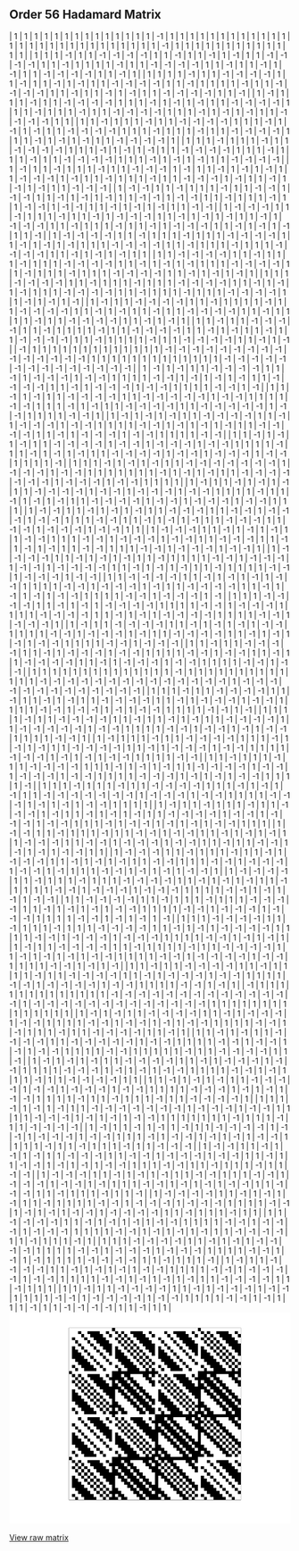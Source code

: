 ## Order 56 Hadamard Matrix

<div style="overflow-x:auto;">
| 1 | 1 | 1 | 1 | 1 | 1 | 1 | 1 | 1 | 1 | 1 | 1 | 1 | 1 | -1 | 1 | 1 | 1 | 1 | 1 | 1 | 1 | 1 | 1 | 1 | 1 | 1 | 1 | 1 | 1 | 1 | 1 | 1 | 1 | 1 | 1 | 1 | 1 | 1 | 1 | 1 | 1 | -1 | 1 | 1 | 1 | 1 | 1 | 1 | 1 | 1 | 1 | 1 | 1 | 1 | 1 |
| 1 | 1 | 1 | -1 | 1 | 1 | -1 | -1 | -1 | -1 | 1 | 1 | -1 | 1 | 1 | -1 | 1 | -1 | 1 | 1 | -1 | -1 | -1 | -1 | 1 | 1 | -1 | 1 | 1 | 1 | 1 | -1 | 1 | 1 | -1 | -1 | -1 | -1 | 1 | 1 | -1 | 1 | 1 | -1 | 1 | -1 | 1 | 1 | -1 | -1 | -1 | -1 | 1 | 1 | -1 | 1 |
| 1 | 1 | 1 | 1 | -1 | 1 | 1 | -1 | -1 | -1 | -1 | 1 | 1 | -1 | 1 | 1 | -1 | 1 | -1 | 1 | 1 | -1 | -1 | -1 | -1 | 1 | 1 | -1 | 1 | 1 | 1 | 1 | -1 | 1 | 1 | -1 | -1 | -1 | -1 | 1 | 1 | -1 | 1 | 1 | -1 | 1 | -1 | 1 | 1 | -1 | -1 | -1 | -1 | 1 | 1 | -1 |
| 1 | -1 | 1 | 1 | 1 | -1 | 1 | 1 | -1 | -1 | -1 | -1 | 1 | 1 | 1 | -1 | 1 | -1 | 1 | -1 | 1 | 1 | -1 | -1 | -1 | -1 | 1 | 1 | 1 | -1 | 1 | 1 | 1 | -1 | 1 | 1 | -1 | -1 | -1 | -1 | 1 | 1 | 1 | -1 | 1 | -1 | 1 | -1 | 1 | 1 | -1 | -1 | -1 | -1 | 1 | 1 |
| 1 | 1 | -1 | 1 | 1 | 1 | -1 | 1 | 1 | -1 | -1 | -1 | -1 | 1 | 1 | 1 | -1 | 1 | -1 | 1 | -1 | 1 | 1 | -1 | -1 | -1 | -1 | 1 | 1 | 1 | -1 | 1 | 1 | 1 | -1 | 1 | 1 | -1 | -1 | -1 | -1 | 1 | 1 | 1 | -1 | 1 | -1 | 1 | -1 | 1 | 1 | -1 | -1 | -1 | -1 | 1 |
| 1 | 1 | 1 | -1 | 1 | 1 | 1 | -1 | 1 | 1 | -1 | -1 | -1 | -1 | 1 | 1 | 1 | -1 | 1 | -1 | 1 | -1 | 1 | 1 | -1 | -1 | -1 | -1 | 1 | 1 | 1 | -1 | 1 | 1 | 1 | -1 | 1 | 1 | -1 | -1 | -1 | -1 | 1 | 1 | 1 | -1 | 1 | -1 | 1 | -1 | 1 | 1 | -1 | -1 | -1 | -1 |
| 1 | -1 | 1 | 1 | -1 | 1 | 1 | 1 | -1 | 1 | 1 | -1 | -1 | -1 | 1 | -1 | 1 | 1 | -1 | 1 | -1 | 1 | -1 | 1 | 1 | -1 | -1 | -1 | 1 | -1 | 1 | 1 | -1 | 1 | 1 | 1 | -1 | 1 | 1 | -1 | -1 | -1 | 1 | -1 | 1 | 1 | -1 | 1 | -1 | 1 | -1 | 1 | 1 | -1 | -1 | -1 |
| 1 | -1 | -1 | 1 | 1 | -1 | 1 | 1 | 1 | -1 | 1 | 1 | -1 | -1 | 1 | -1 | -1 | 1 | 1 | -1 | 1 | -1 | 1 | -1 | 1 | 1 | -1 | -1 | 1 | -1 | -1 | 1 | 1 | -1 | 1 | 1 | 1 | -1 | 1 | 1 | -1 | -1 | 1 | -1 | -1 | 1 | 1 | -1 | 1 | -1 | 1 | -1 | 1 | 1 | -1 | -1 |
| 1 | -1 | -1 | -1 | 1 | 1 | -1 | 1 | 1 | 1 | -1 | 1 | 1 | -1 | 1 | -1 | -1 | -1 | 1 | 1 | -1 | 1 | -1 | 1 | -1 | 1 | 1 | -1 | 1 | -1 | -1 | -1 | 1 | 1 | -1 | 1 | 1 | 1 | -1 | 1 | 1 | -1 | 1 | -1 | -1 | -1 | 1 | 1 | -1 | 1 | -1 | 1 | -1 | 1 | 1 | -1 |
| 1 | -1 | -1 | -1 | -1 | 1 | 1 | -1 | 1 | 1 | 1 | -1 | 1 | 1 | 1 | -1 | -1 | -1 | -1 | 1 | 1 | -1 | 1 | -1 | 1 | -1 | 1 | 1 | 1 | -1 | -1 | -1 | -1 | 1 | 1 | -1 | 1 | 1 | 1 | -1 | 1 | 1 | 1 | -1 | -1 | -1 | -1 | 1 | 1 | -1 | 1 | -1 | 1 | -1 | 1 | 1 |
| 1 | 1 | -1 | -1 | -1 | -1 | 1 | 1 | -1 | 1 | 1 | 1 | -1 | 1 | 1 | 1 | -1 | -1 | -1 | -1 | 1 | 1 | -1 | 1 | -1 | 1 | -1 | 1 | 1 | 1 | -1 | -1 | -1 | -1 | 1 | 1 | -1 | 1 | 1 | 1 | -1 | 1 | 1 | 1 | -1 | -1 | -1 | -1 | 1 | 1 | -1 | 1 | -1 | 1 | -1 | 1 |
| 1 | 1 | 1 | -1 | -1 | -1 | -1 | 1 | 1 | -1 | 1 | 1 | 1 | -1 | 1 | 1 | 1 | -1 | -1 | -1 | -1 | 1 | 1 | -1 | 1 | -1 | 1 | -1 | 1 | 1 | 1 | -1 | -1 | -1 | -1 | 1 | 1 | -1 | 1 | 1 | 1 | -1 | 1 | 1 | 1 | -1 | -1 | -1 | -1 | 1 | 1 | -1 | 1 | -1 | 1 | -1 |
| 1 | -1 | 1 | 1 | -1 | -1 | -1 | -1 | 1 | 1 | -1 | 1 | 1 | 1 | 1 | -1 | 1 | 1 | -1 | -1 | -1 | -1 | 1 | 1 | -1 | 1 | -1 | 1 | 1 | -1 | 1 | 1 | -1 | -1 | -1 | -1 | 1 | 1 | -1 | 1 | 1 | 1 | 1 | -1 | 1 | 1 | -1 | -1 | -1 | -1 | 1 | 1 | -1 | 1 | -1 | 1 |
| 1 | 1 | -1 | 1 | 1 | -1 | -1 | -1 | -1 | 1 | 1 | -1 | 1 | 1 | 1 | 1 | -1 | 1 | 1 | -1 | -1 | -1 | -1 | 1 | 1 | -1 | 1 | -1 | 1 | 1 | -1 | 1 | 1 | -1 | -1 | -1 | -1 | 1 | 1 | -1 | 1 | 1 | 1 | 1 | -1 | 1 | 1 | -1 | -1 | -1 | -1 | 1 | 1 | -1 | 1 | -1 |
| -1 | 1 | 1 | 1 | 1 | 1 | 1 | 1 | 1 | 1 | 1 | 1 | 1 | 1 | -1 | -1 | -1 | -1 | -1 | -1 | -1 | -1 | -1 | -1 | -1 | -1 | -1 | -1 | -1 | 1 | 1 | 1 | 1 | 1 | 1 | 1 | 1 | 1 | 1 | 1 | 1 | 1 | -1 | -1 | -1 | -1 | -1 | -1 | -1 | -1 | -1 | -1 | -1 | -1 | -1 | -1 |
| 1 | -1 | 1 | -1 | 1 | 1 | -1 | -1 | -1 | -1 | 1 | 1 | -1 | 1 | -1 | -1 | -1 | 1 | -1 | -1 | 1 | 1 | 1 | 1 | -1 | -1 | 1 | -1 | 1 | -1 | 1 | -1 | 1 | 1 | -1 | -1 | -1 | -1 | 1 | 1 | -1 | 1 | -1 | -1 | -1 | 1 | -1 | -1 | 1 | 1 | 1 | 1 | -1 | -1 | 1 | -1 |
| 1 | 1 | -1 | 1 | -1 | 1 | 1 | -1 | -1 | -1 | -1 | 1 | 1 | -1 | -1 | -1 | -1 | -1 | 1 | -1 | -1 | 1 | 1 | 1 | 1 | -1 | -1 | 1 | 1 | 1 | -1 | 1 | -1 | 1 | 1 | -1 | -1 | -1 | -1 | 1 | 1 | -1 | -1 | -1 | -1 | -1 | 1 | -1 | -1 | 1 | 1 | 1 | 1 | -1 | -1 | 1 |
| 1 | -1 | 1 | -1 | 1 | -1 | 1 | 1 | -1 | -1 | -1 | -1 | 1 | 1 | -1 | 1 | -1 | -1 | -1 | 1 | -1 | -1 | 1 | 1 | 1 | 1 | -1 | -1 | 1 | -1 | 1 | -1 | 1 | -1 | 1 | 1 | -1 | -1 | -1 | -1 | 1 | 1 | -1 | 1 | -1 | -1 | -1 | 1 | -1 | -1 | 1 | 1 | 1 | 1 | -1 | -1 |
| 1 | 1 | -1 | 1 | -1 | 1 | -1 | 1 | 1 | -1 | -1 | -1 | -1 | 1 | -1 | -1 | 1 | -1 | -1 | -1 | 1 | -1 | -1 | 1 | 1 | 1 | 1 | -1 | 1 | 1 | -1 | 1 | -1 | 1 | -1 | 1 | 1 | -1 | -1 | -1 | -1 | 1 | -1 | -1 | 1 | -1 | -1 | -1 | 1 | -1 | -1 | 1 | 1 | 1 | 1 | -1 |
| 1 | 1 | 1 | -1 | 1 | -1 | 1 | -1 | 1 | 1 | -1 | -1 | -1 | -1 | -1 | -1 | -1 | 1 | -1 | -1 | -1 | 1 | -1 | -1 | 1 | 1 | 1 | 1 | 1 | 1 | 1 | -1 | 1 | -1 | 1 | -1 | 1 | 1 | -1 | -1 | -1 | -1 | -1 | -1 | -1 | 1 | -1 | -1 | -1 | 1 | -1 | -1 | 1 | 1 | 1 | 1 |
| 1 | -1 | 1 | 1 | -1 | 1 | -1 | 1 | -1 | 1 | 1 | -1 | -1 | -1 | -1 | 1 | -1 | -1 | 1 | -1 | -1 | -1 | 1 | -1 | -1 | 1 | 1 | 1 | 1 | -1 | 1 | 1 | -1 | 1 | -1 | 1 | -1 | 1 | 1 | -1 | -1 | -1 | -1 | 1 | -1 | -1 | 1 | -1 | -1 | -1 | 1 | -1 | -1 | 1 | 1 | 1 |
| 1 | -1 | -1 | 1 | 1 | -1 | 1 | -1 | 1 | -1 | 1 | 1 | -1 | -1 | -1 | 1 | 1 | -1 | -1 | 1 | -1 | -1 | -1 | 1 | -1 | -1 | 1 | 1 | 1 | -1 | -1 | 1 | 1 | -1 | 1 | -1 | 1 | -1 | 1 | 1 | -1 | -1 | -1 | 1 | 1 | -1 | -1 | 1 | -1 | -1 | -1 | 1 | -1 | -1 | 1 | 1 |
| 1 | -1 | -1 | -1 | 1 | 1 | -1 | 1 | -1 | 1 | -1 | 1 | 1 | -1 | -1 | 1 | 1 | 1 | -1 | -1 | 1 | -1 | -1 | -1 | 1 | -1 | -1 | 1 | 1 | -1 | -1 | -1 | 1 | 1 | -1 | 1 | -1 | 1 | -1 | 1 | 1 | -1 | -1 | 1 | 1 | 1 | -1 | -1 | 1 | -1 | -1 | -1 | 1 | -1 | -1 | 1 |
| 1 | -1 | -1 | -1 | -1 | 1 | 1 | -1 | 1 | -1 | 1 | -1 | 1 | 1 | -1 | 1 | 1 | 1 | 1 | -1 | -1 | 1 | -1 | -1 | -1 | 1 | -1 | -1 | 1 | -1 | -1 | -1 | -1 | 1 | 1 | -1 | 1 | -1 | 1 | -1 | 1 | 1 | -1 | 1 | 1 | 1 | 1 | -1 | -1 | 1 | -1 | -1 | -1 | 1 | -1 | -1 |
| 1 | 1 | -1 | -1 | -1 | -1 | 1 | 1 | -1 | 1 | -1 | 1 | -1 | 1 | -1 | -1 | 1 | 1 | 1 | 1 | -1 | -1 | 1 | -1 | -1 | -1 | 1 | -1 | 1 | 1 | -1 | -1 | -1 | -1 | 1 | 1 | -1 | 1 | -1 | 1 | -1 | 1 | -1 | -1 | 1 | 1 | 1 | 1 | -1 | -1 | 1 | -1 | -1 | -1 | 1 | -1 |
| 1 | 1 | 1 | -1 | -1 | -1 | -1 | 1 | 1 | -1 | 1 | -1 | 1 | -1 | -1 | -1 | -1 | 1 | 1 | 1 | 1 | -1 | -1 | 1 | -1 | -1 | -1 | 1 | 1 | 1 | 1 | -1 | -1 | -1 | -1 | 1 | 1 | -1 | 1 | -1 | 1 | -1 | -1 | -1 | -1 | 1 | 1 | 1 | 1 | -1 | -1 | 1 | -1 | -1 | -1 | 1 |
| 1 | -1 | 1 | 1 | -1 | -1 | -1 | -1 | 1 | 1 | -1 | 1 | -1 | 1 | -1 | 1 | -1 | -1 | 1 | 1 | 1 | 1 | -1 | -1 | 1 | -1 | -1 | -1 | 1 | -1 | 1 | 1 | -1 | -1 | -1 | -1 | 1 | 1 | -1 | 1 | -1 | 1 | -1 | 1 | -1 | -1 | 1 | 1 | 1 | 1 | -1 | -1 | 1 | -1 | -1 | -1 |
| 1 | 1 | -1 | 1 | 1 | -1 | -1 | -1 | -1 | 1 | 1 | -1 | 1 | -1 | -1 | -1 | 1 | -1 | -1 | 1 | 1 | 1 | 1 | -1 | -1 | 1 | -1 | -1 | 1 | 1 | -1 | 1 | 1 | -1 | -1 | -1 | -1 | 1 | 1 | -1 | 1 | -1 | -1 | -1 | 1 | -1 | -1 | 1 | 1 | 1 | 1 | -1 | -1 | 1 | -1 | -1 |
| 1 | 1 | 1 | 1 | 1 | 1 | 1 | 1 | 1 | 1 | 1 | 1 | 1 | 1 | -1 | 1 | 1 | 1 | 1 | 1 | 1 | 1 | 1 | 1 | 1 | 1 | 1 | 1 | -1 | -1 | -1 | -1 | -1 | -1 | -1 | -1 | -1 | -1 | -1 | -1 | -1 | -1 | 1 | -1 | -1 | -1 | -1 | -1 | -1 | -1 | -1 | -1 | -1 | -1 | -1 | -1 |
| 1 | 1 | 1 | -1 | 1 | 1 | -1 | -1 | -1 | -1 | 1 | 1 | -1 | 1 | 1 | -1 | 1 | -1 | 1 | 1 | -1 | -1 | -1 | -1 | 1 | 1 | -1 | 1 | -1 | -1 | -1 | 1 | -1 | -1 | 1 | 1 | 1 | 1 | -1 | -1 | 1 | -1 | -1 | 1 | -1 | 1 | -1 | -1 | 1 | 1 | 1 | 1 | -1 | -1 | 1 | -1 |
| 1 | 1 | 1 | 1 | -1 | 1 | 1 | -1 | -1 | -1 | -1 | 1 | 1 | -1 | 1 | 1 | -1 | 1 | -1 | 1 | 1 | -1 | -1 | -1 | -1 | 1 | 1 | -1 | -1 | -1 | -1 | -1 | 1 | -1 | -1 | 1 | 1 | 1 | 1 | -1 | -1 | 1 | -1 | -1 | 1 | -1 | 1 | -1 | -1 | 1 | 1 | 1 | 1 | -1 | -1 | 1 |
| 1 | -1 | 1 | 1 | 1 | -1 | 1 | 1 | -1 | -1 | -1 | -1 | 1 | 1 | 1 | -1 | 1 | -1 | 1 | -1 | 1 | 1 | -1 | -1 | -1 | -1 | 1 | 1 | -1 | 1 | -1 | -1 | -1 | 1 | -1 | -1 | 1 | 1 | 1 | 1 | -1 | -1 | -1 | 1 | -1 | 1 | -1 | 1 | -1 | -1 | 1 | 1 | 1 | 1 | -1 | -1 |
| 1 | 1 | -1 | 1 | 1 | 1 | -1 | 1 | 1 | -1 | -1 | -1 | -1 | 1 | 1 | 1 | -1 | 1 | -1 | 1 | -1 | 1 | 1 | -1 | -1 | -1 | -1 | 1 | -1 | -1 | 1 | -1 | -1 | -1 | 1 | -1 | -1 | 1 | 1 | 1 | 1 | -1 | -1 | -1 | 1 | -1 | 1 | -1 | 1 | -1 | -1 | 1 | 1 | 1 | 1 | -1 |
| 1 | 1 | 1 | -1 | 1 | 1 | 1 | -1 | 1 | 1 | -1 | -1 | -1 | -1 | 1 | 1 | 1 | -1 | 1 | -1 | 1 | -1 | 1 | 1 | -1 | -1 | -1 | -1 | -1 | -1 | -1 | 1 | -1 | -1 | -1 | 1 | -1 | -1 | 1 | 1 | 1 | 1 | -1 | -1 | -1 | 1 | -1 | 1 | -1 | 1 | -1 | -1 | 1 | 1 | 1 | 1 |
| 1 | -1 | 1 | 1 | -1 | 1 | 1 | 1 | -1 | 1 | 1 | -1 | -1 | -1 | 1 | -1 | 1 | 1 | -1 | 1 | -1 | 1 | -1 | 1 | 1 | -1 | -1 | -1 | -1 | 1 | -1 | -1 | 1 | -1 | -1 | -1 | 1 | -1 | -1 | 1 | 1 | 1 | -1 | 1 | -1 | -1 | 1 | -1 | 1 | -1 | 1 | -1 | -1 | 1 | 1 | 1 |
| 1 | -1 | -1 | 1 | 1 | -1 | 1 | 1 | 1 | -1 | 1 | 1 | -1 | -1 | 1 | -1 | -1 | 1 | 1 | -1 | 1 | -1 | 1 | -1 | 1 | 1 | -1 | -1 | -1 | 1 | 1 | -1 | -1 | 1 | -1 | -1 | -1 | 1 | -1 | -1 | 1 | 1 | -1 | 1 | 1 | -1 | -1 | 1 | -1 | 1 | -1 | 1 | -1 | -1 | 1 | 1 |
| 1 | -1 | -1 | -1 | 1 | 1 | -1 | 1 | 1 | 1 | -1 | 1 | 1 | -1 | 1 | -1 | -1 | -1 | 1 | 1 | -1 | 1 | -1 | 1 | -1 | 1 | 1 | -1 | -1 | 1 | 1 | 1 | -1 | -1 | 1 | -1 | -1 | -1 | 1 | -1 | -1 | 1 | -1 | 1 | 1 | 1 | -1 | -1 | 1 | -1 | 1 | -1 | 1 | -1 | -1 | 1 |
| 1 | -1 | -1 | -1 | -1 | 1 | 1 | -1 | 1 | 1 | 1 | -1 | 1 | 1 | 1 | -1 | -1 | -1 | -1 | 1 | 1 | -1 | 1 | -1 | 1 | -1 | 1 | 1 | -1 | 1 | 1 | 1 | 1 | -1 | -1 | 1 | -1 | -1 | -1 | 1 | -1 | -1 | -1 | 1 | 1 | 1 | 1 | -1 | -1 | 1 | -1 | 1 | -1 | 1 | -1 | -1 |
| 1 | 1 | -1 | -1 | -1 | -1 | 1 | 1 | -1 | 1 | 1 | 1 | -1 | 1 | 1 | 1 | -1 | -1 | -1 | -1 | 1 | 1 | -1 | 1 | -1 | 1 | -1 | 1 | -1 | -1 | 1 | 1 | 1 | 1 | -1 | -1 | 1 | -1 | -1 | -1 | 1 | -1 | -1 | -1 | 1 | 1 | 1 | 1 | -1 | -1 | 1 | -1 | 1 | -1 | 1 | -1 |
| 1 | 1 | 1 | -1 | -1 | -1 | -1 | 1 | 1 | -1 | 1 | 1 | 1 | -1 | 1 | 1 | 1 | -1 | -1 | -1 | -1 | 1 | 1 | -1 | 1 | -1 | 1 | -1 | -1 | -1 | -1 | 1 | 1 | 1 | 1 | -1 | -1 | 1 | -1 | -1 | -1 | 1 | -1 | -1 | -1 | 1 | 1 | 1 | 1 | -1 | -1 | 1 | -1 | 1 | -1 | 1 |
| 1 | -1 | 1 | 1 | -1 | -1 | -1 | -1 | 1 | 1 | -1 | 1 | 1 | 1 | 1 | -1 | 1 | 1 | -1 | -1 | -1 | -1 | 1 | 1 | -1 | 1 | -1 | 1 | -1 | 1 | -1 | -1 | 1 | 1 | 1 | 1 | -1 | -1 | 1 | -1 | -1 | -1 | -1 | 1 | -1 | -1 | 1 | 1 | 1 | 1 | -1 | -1 | 1 | -1 | 1 | -1 |
| 1 | 1 | -1 | 1 | 1 | -1 | -1 | -1 | -1 | 1 | 1 | -1 | 1 | 1 | 1 | 1 | -1 | 1 | 1 | -1 | -1 | -1 | -1 | 1 | 1 | -1 | 1 | -1 | -1 | -1 | 1 | -1 | -1 | 1 | 1 | 1 | 1 | -1 | -1 | 1 | -1 | -1 | -1 | -1 | 1 | -1 | -1 | 1 | 1 | 1 | 1 | -1 | -1 | 1 | -1 | 1 |
| -1 | 1 | 1 | 1 | 1 | 1 | 1 | 1 | 1 | 1 | 1 | 1 | 1 | 1 | -1 | -1 | -1 | -1 | -1 | -1 | -1 | -1 | -1 | -1 | -1 | -1 | -1 | -1 | 1 | -1 | -1 | -1 | -1 | -1 | -1 | -1 | -1 | -1 | -1 | -1 | -1 | -1 | 1 | 1 | 1 | 1 | 1 | 1 | 1 | 1 | 1 | 1 | 1 | 1 | 1 | 1 |
| 1 | -1 | 1 | -1 | 1 | 1 | -1 | -1 | -1 | -1 | 1 | 1 | -1 | 1 | -1 | -1 | -1 | 1 | -1 | -1 | 1 | 1 | 1 | 1 | -1 | -1 | 1 | -1 | -1 | 1 | -1 | 1 | -1 | -1 | 1 | 1 | 1 | 1 | -1 | -1 | 1 | -1 | 1 | 1 | 1 | -1 | 1 | 1 | -1 | -1 | -1 | -1 | 1 | 1 | -1 | 1 |
| 1 | 1 | -1 | 1 | -1 | 1 | 1 | -1 | -1 | -1 | -1 | 1 | 1 | -1 | -1 | -1 | -1 | -1 | 1 | -1 | -1 | 1 | 1 | 1 | 1 | -1 | -1 | 1 | -1 | -1 | 1 | -1 | 1 | -1 | -1 | 1 | 1 | 1 | 1 | -1 | -1 | 1 | 1 | 1 | 1 | 1 | -1 | 1 | 1 | -1 | -1 | -1 | -1 | 1 | 1 | -1 |
| 1 | -1 | 1 | -1 | 1 | -1 | 1 | 1 | -1 | -1 | -1 | -1 | 1 | 1 | -1 | 1 | -1 | -1 | -1 | 1 | -1 | -1 | 1 | 1 | 1 | 1 | -1 | -1 | -1 | 1 | -1 | 1 | -1 | 1 | -1 | -1 | 1 | 1 | 1 | 1 | -1 | -1 | 1 | -1 | 1 | 1 | 1 | -1 | 1 | 1 | -1 | -1 | -1 | -1 | 1 | 1 |
| 1 | 1 | -1 | 1 | -1 | 1 | -1 | 1 | 1 | -1 | -1 | -1 | -1 | 1 | -1 | -1 | 1 | -1 | -1 | -1 | 1 | -1 | -1 | 1 | 1 | 1 | 1 | -1 | -1 | -1 | 1 | -1 | 1 | -1 | 1 | -1 | -1 | 1 | 1 | 1 | 1 | -1 | 1 | 1 | -1 | 1 | 1 | 1 | -1 | 1 | 1 | -1 | -1 | -1 | -1 | 1 |
| 1 | 1 | 1 | -1 | 1 | -1 | 1 | -1 | 1 | 1 | -1 | -1 | -1 | -1 | -1 | -1 | -1 | 1 | -1 | -1 | -1 | 1 | -1 | -1 | 1 | 1 | 1 | 1 | -1 | -1 | -1 | 1 | -1 | 1 | -1 | 1 | -1 | -1 | 1 | 1 | 1 | 1 | 1 | 1 | 1 | -1 | 1 | 1 | 1 | -1 | 1 | 1 | -1 | -1 | -1 | -1 |
| 1 | -1 | 1 | 1 | -1 | 1 | -1 | 1 | -1 | 1 | 1 | -1 | -1 | -1 | -1 | 1 | -1 | -1 | 1 | -1 | -1 | -1 | 1 | -1 | -1 | 1 | 1 | 1 | -1 | 1 | -1 | -1 | 1 | -1 | 1 | -1 | 1 | -1 | -1 | 1 | 1 | 1 | 1 | -1 | 1 | 1 | -1 | 1 | 1 | 1 | -1 | 1 | 1 | -1 | -1 | -1 |
| 1 | -1 | -1 | 1 | 1 | -1 | 1 | -1 | 1 | -1 | 1 | 1 | -1 | -1 | -1 | 1 | 1 | -1 | -1 | 1 | -1 | -1 | -1 | 1 | -1 | -1 | 1 | 1 | -1 | 1 | 1 | -1 | -1 | 1 | -1 | 1 | -1 | 1 | -1 | -1 | 1 | 1 | 1 | -1 | -1 | 1 | 1 | -1 | 1 | 1 | 1 | -1 | 1 | 1 | -1 | -1 |
| 1 | -1 | -1 | -1 | 1 | 1 | -1 | 1 | -1 | 1 | -1 | 1 | 1 | -1 | -1 | 1 | 1 | 1 | -1 | -1 | 1 | -1 | -1 | -1 | 1 | -1 | -1 | 1 | -1 | 1 | 1 | 1 | -1 | -1 | 1 | -1 | 1 | -1 | 1 | -1 | -1 | 1 | 1 | -1 | -1 | -1 | 1 | 1 | -1 | 1 | 1 | 1 | -1 | 1 | 1 | -1 |
| 1 | -1 | -1 | -1 | -1 | 1 | 1 | -1 | 1 | -1 | 1 | -1 | 1 | 1 | -1 | 1 | 1 | 1 | 1 | -1 | -1 | 1 | -1 | -1 | -1 | 1 | -1 | -1 | -1 | 1 | 1 | 1 | 1 | -1 | -1 | 1 | -1 | 1 | -1 | 1 | -1 | -1 | 1 | -1 | -1 | -1 | -1 | 1 | 1 | -1 | 1 | 1 | 1 | -1 | 1 | 1 |
| 1 | 1 | -1 | -1 | -1 | -1 | 1 | 1 | -1 | 1 | -1 | 1 | -1 | 1 | -1 | -1 | 1 | 1 | 1 | 1 | -1 | -1 | 1 | -1 | -1 | -1 | 1 | -1 | -1 | -1 | 1 | 1 | 1 | 1 | -1 | -1 | 1 | -1 | 1 | -1 | 1 | -1 | 1 | 1 | -1 | -1 | -1 | -1 | 1 | 1 | -1 | 1 | 1 | 1 | -1 | 1 |
| 1 | 1 | 1 | -1 | -1 | -1 | -1 | 1 | 1 | -1 | 1 | -1 | 1 | -1 | -1 | -1 | -1 | 1 | 1 | 1 | 1 | -1 | -1 | 1 | -1 | -1 | -1 | 1 | -1 | -1 | -1 | 1 | 1 | 1 | 1 | -1 | -1 | 1 | -1 | 1 | -1 | 1 | 1 | 1 | 1 | -1 | -1 | -1 | -1 | 1 | 1 | -1 | 1 | 1 | 1 | -1 |
| 1 | -1 | 1 | 1 | -1 | -1 | -1 | -1 | 1 | 1 | -1 | 1 | -1 | 1 | -1 | 1 | -1 | -1 | 1 | 1 | 1 | 1 | -1 | -1 | 1 | -1 | -1 | -1 | -1 | 1 | -1 | -1 | 1 | 1 | 1 | 1 | -1 | -1 | 1 | -1 | 1 | -1 | 1 | -1 | 1 | 1 | -1 | -1 | -1 | -1 | 1 | 1 | -1 | 1 | 1 | 1 |
| 1 | 1 | -1 | 1 | 1 | -1 | -1 | -1 | -1 | 1 | 1 | -1 | 1 | -1 | -1 | -1 | 1 | -1 | -1 | 1 | 1 | 1 | 1 | -1 | -1 | 1 | -1 | -1 | -1 | -1 | 1 | -1 | -1 | 1 | 1 | 1 | 1 | -1 | -1 | 1 | -1 | 1 | 1 | 1 | -1 | 1 | 1 | -1 | -1 | -1 | -1 | 1 | 1 | -1 | 1 | 1 |
</div>

<img src="56.png" class="img-responsive" alt="">

[View raw matrix](order56.txt)
